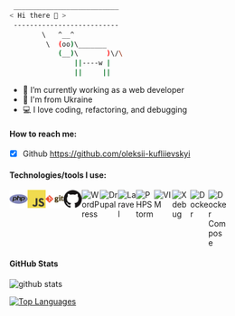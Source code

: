 <!--
sudo apt-get install cowsay -y  
cowsay "Hi there 👋"
-->

```bash
 __________________________
< Hi there 👋 >
 --------------------------
        \   ^__^
         \  (oo)\_______
            (__)\       )\/\
                ||----w |
                ||     ||
```

<!--
**oleksii-kufliievskyi/oleksii-kufliievskyi** is a ✨ _special_ ✨ repository because its `README.md` (this file) appears on your GitHub profile.

Here are some ideas to get you started:

- 🔭 I’m currently working on ...
- 🌱 I’m currently learning ...
- 👯 I’m looking to collaborate on ...
- 🤔 I’m looking for help with ...
- 💬 Ask me about ...
- 📫 How to reach me: ...
- 😄 Pronouns: ...
- ⚡ Fun fact: ...
-->

- 🔭 I’m currently working as a web developer
- 🌱 I'm from Ukraine
- :computer: I love coding, refactoring, and debugging

<!--
cowsay "How to reach me:"
-->

#### How to reach me:

- [x] Github <a href="https://github.com/kuflievskiy" title="https://github.com/oleksii-kufliievskyi">https://github.com/oleksii-kufliievskyi</a>


#### Technologies/tools I use:

<img align="left" alt="PHP" width="32px" src="https://raw.githubusercontent.com/github/explore/80688e429a7d4ef2fca1e82350fe8e3517d3494d/topics/php/php.png" />

<img align="left" alt="JavaScript" width="32px" src="https://raw.githubusercontent.com/github/explore/80688e429a7d4ef2fca1e82350fe8e3517d3494d/topics/javascript/javascript.png" />


<img align="left" alt="Git" width="32px" src="https://raw.githubusercontent.com/github/explore/80688e429a7d4ef2fca1e82350fe8e3517d3494d/topics/git/git.png" />

<img align="left" alt="GitHub" width="32px" src="https://raw.githubusercontent.com/github/explore/78df643247d429f6cc873026c0622819ad797942/topics/github/github.png" />


<img align="left"  alt="WordPress" width="32px" src="https://img.icons8.com/color/50/000000/wordpress.png" />
<img align="left"  alt="Drupal" width="32px" src="https://img.icons8.com/color/50/000000/drupal.png" />
<img align="left"  alt="Laravel" width="32px" src="https://laravel.com/img/logomark.min.svg" />

<img align="left"  alt="PHPStorm" width="32px" src="https://blog.jetbrains.com/wp-content/uploads/2019/01/phpstorm_icon.svg" />
<img align="left"  alt="VIM" width="32px" src="https://upload.wikimedia.org/wikipedia/commons/thumb/9/9f/Vimlogo.svg/242px-Vimlogo.svg.png" />
<img align="left"  alt="Xdebug" width="32px" src="https://xdebug.org/images/favicon.png" />
<img align="left"  alt="Docker" width="32px" src="https://avatars.githubusercontent.com/u/5429470?s=200&v=4" />
<img align="left"  alt="Docker Compose" width="32px" src="https://github.com/docker/compose/blob/v2/logo.png?raw=true" />


<br style="clear: both;" />

#### GitHub Stats

<!--
https://github.com/anuraghazra/github-readme-stats/
-->

![github stats](https://github-readme-stats.vercel.app/api?username=kuflievskiy&show_icons=true&theme=vue-dark) 

[![Top Languages](https://github-readme-stats.vercel.app/api/top-langs/?username=kuflievskiy&layout=compact&theme=vue-dark)](https://github.com/anuraghazra/github-readme-stats)
